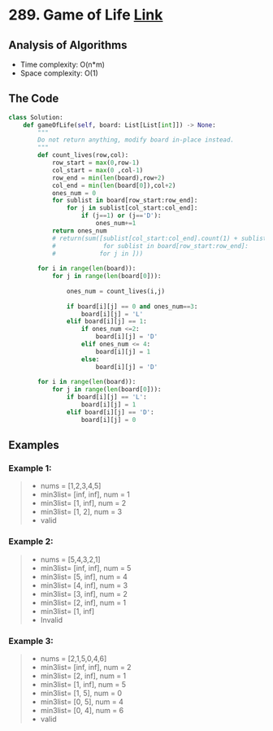# 289. Game of Life [Link](https://leetcode.com/problems/game-of-life/)
## Analysis of Algorithms
 - Time complexity: O(n*m)
 - Space complexity: O(1)


## The Code

```Python 
class Solution:
    def gameOfLife(self, board: List[List[int]]) -> None:
        """
        Do not return anything, modify board in-place instead.
        """
        def count_lives(row,col):
            row_start = max(0,row-1)
            col_start = max(0 ,col-1)
            row_end = min(len(board),row+2)
            col_end = min(len(board[0]),col+2)
            ones_num = 0
            for sublist in board[row_start:row_end]:
                for j in sublist[col_start:col_end]:
                    if (j==1) or (j=='D'):
                        ones_num+=1
            return ones_num
            # return(sum([sublist[col_start:col_end].count(1) + sublist[col_start:col_end].count('D') 
            #             for sublist in board[row_start:row_end]:
            #            for j in ]))
        
        for i in range(len(board)):
            for j in range(len(board[0])):
                
                ones_num = count_lives(i,j)
                
                if board[i][j] == 0 and ones_num==3:
                    board[i][j] = 'L'
                elif board[i][j] == 1:
                    if ones_num <=2:
                        board[i][j] = 'D'
                    elif ones_num <= 4:
                        board[i][j] = 1
                    else:
                        board[i][j] = 'D'
           
        for i in range(len(board)):
            for j in range(len(board[0])):
                if board[i][j] == 'L':
                    board[i][j] = 1
                elif board[i][j] == 'D':
                    board[i][j] = 0
```

## Examples
### Example 1:
> - nums = [1,2,3,4,5]
> - min3list= [inf, inf], num = 1
> - min3list= [1, inf], num = 2
> - min3list= [1, 2], num = 3
> - valid

### Example 2:
> - nums = [5,4,3,2,1]
> - min3list= [inf, inf], num = 5
> - min3list= [5, inf], num = 4
> - min3list= [4, inf], num = 3
> - min3list= [3, inf], num = 2
> - min3list= [2, inf], num = 1
> - min3list= [1, inf]
> - Invalid

### Example 3:
> - nums = [2,1,5,0,4,6]
> - min3list= [inf, inf], num = 2
> - min3list= [2, inf], num = 1
> - min3list= [1, inf], num = 5
> - min3list= [1, 5], num = 0
> - min3list= [0, 5], num = 4
> - min3list= [0, 4], num = 6
> - valid


